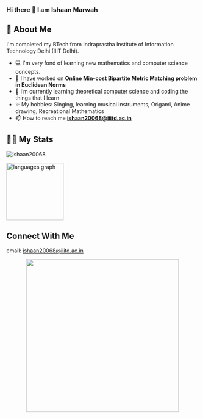 ### Hi there 👋 I am Ishaan Marwah

## 🚀 About Me
I'm completed my BTech from Indraprastha Institute of Information Technology Delhi (IIIT Delhi). 
* :computer: I'm very fond of learning new mathematics and computer science concepts. 
* 🔭 I have worked on **Online Min-cost Bipartite Metric Matching problem in Euclidean Norms**
* 🌱 I’m currently learning theoretical computer science and coding the things that I learn
* :sparkles: My hobbies: Singing, learning musical instruments, Origami, Anime drawing, Recreational Mathematics
* 📫 How to reach me **ishaan20068@iiitd.ac.in**

## 👨‍💻 My Stats
<p><img align="center" src="https://streak-stats.demolab.com/?user=ishaan20068&" alt="ishaan20068" /></p>
  <img align="center" src="https://github-readme-stats.vercel.app/api/top-langs?username=ishaan20068&locale=en&hide_title=false&layout=compact&card_width=320&langs_count=5&theme=dracula&hide_border=false" height="150" alt="languages graph"  />

## Connect With Me
email: ishaan20068@iiitd.ac.in

<div id="header" align="center">
  <img src="https://preview.redd.it/yrni1y026ld51.jpg?auto=webp&s=a7eb450db6a4bdaa1d3261e6d15774b92f5b2407" width="400"/>
</div>

<!--
**ishaan20068/ishaan20068** is a ✨ _special_ ✨ repository because its `README.md` (this file) appears on your GitHub profile.

Here are some ideas to get you started:

- 🔭 I’m currently working on ...
- 🌱 I’m currently learning ...
- 👯 I’m looking to collaborate on ...
- 🤔 I’m looking for help with ...
- 💬 Ask me about ...
- 📫 How to reach me: ...
- 😄 Pronouns: ...
- ⚡ Fun fact: ...
-->
